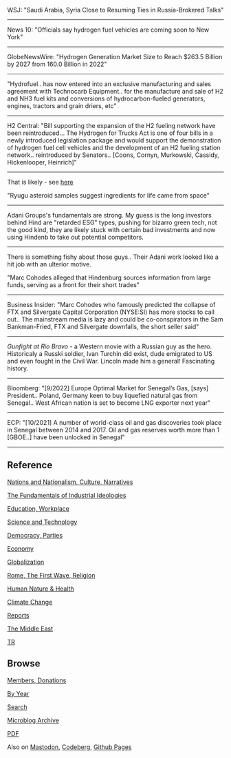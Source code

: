 
WSJ: "Saudi Arabia, Syria Close to Resuming Ties in Russia-Brokered
Talks"

---

News 10: "Officials say hydrogen fuel vehicles are coming soon to New York"

---

GlobeNewsWire: "Hydrogen Generation Market Size to Reach $263.5
Billion by 2027 from 160.0 Billion in 2022"

---

"Hydrofuel.. has now entered into an exclusive manufacturing and sales
agreement with Technocarb Equipment.. for the manufacture and sale of
H2 and NH3 fuel kits and conversions of hydrocarbon-fueled generators,
engines, tractors and grain driers, etc"

---

H2 Central: "Bill supporting the expansion of the H2 fueling network
have been reintroduced... The Hydrogen for Trucks Act is one of four
bills in a newly introduced legislation package and would support the
demonstration of hydrogen fuel cell vehicles and the development of an
H2 fueling station network.. reintroduced by Senators.. [Coons,
Cornyn, Murkowski, Cassidy, Hickenlooper, Heinrich]"

---

That is likely - see [here](0119/2016/03/arrival-of-the-fittest.html)

"Ryugu asteroid samples suggest ingredients for life came from space"

---

Adani Groups's fundamentals are strong. My guess is the long investors
behind Hind are "retarded ESG" types, pushing for bizarro green tech,
not the good kind, they are likely stuck with certain bad investments
and now using Hindenb to take out potential competitors.

---

There is something fishy about those guys.. Their Adani work looked
like a hit job with an ulterior motive.

"Marc Cohodes alleged that Hindenburg sources information from large
funds, serving as a front for their short trades"

---

Business Insider: "Marc Cohodes who famously predicted the collapse of
FTX and Silvergate Capital Corporation (NYSE:SI) has more stocks to
call out.. The mainstream media is lazy and could be co-conspirators
in the Sam Bankman-Fried, FTX and Silvergate downfalls, the short
seller said"

---

*Gunfight at Rio Bravo* - a Western movie with a Russian guy as the
hero. Historicaly a Russki soldier, Ivan Turchin did exist, dude
emigrated to US and even fought in the Civil War. Lincoln made him a
general! Fascinating history.

---

Bloomberg: "[9/2022] Europe Optimal Market for Senegal’s Gas, [says]
President.. Poland, Germany keen to buy liquefied natural gas from
Senegal.. West African nation is set to become LNG exporter next year"

---

ECP: "[10/2021] A number of world-class oil and gas discoveries took
place in Senegal between 2014 and 2017. Oil and gas reserves worth
more than 1 [GBOE..] have been unlocked in Senegal"

---

## Reference

[Nations and Nationalism, Culture, Narratives](0119/2013/02/nations-and-nationalism.html)

[The Fundamentals of Industrial Ideologies](0119/2011/04/fundamentals-of-industrial-ideologies.html)

[Education, Workplace](0119/2017/09/education-workplace.html)

[Science and Technology](0119/2018/09/science-technology.html)

[Democracy, Parties](0119/2016/11/democracy.html)

[Economy](2021/01/economy.html)

[Globalization](0119/2018/09/globalization.html)

[Rome, The First Wave, Religion](0119/2017/12/rome.html)

[Human Nature & Health](2020/07/human-nature.html)

[Climate Change](2022/01/climate.html)

[Reports](2021/01/reports.html)

[The Middle East](0119/2019/07/middleeast.html)

[TR](../tr/index.html)

## Browse

[Members, Donations](2022/08/members.html)

[By Year](years.html)

[Search](search.html)

[Microblog Archive](mbl/index.html)

[PDF](https://drive.google.com/uc?export=view&id=1FSi-1MnqXVq_PVTEXzzflwN8-7h92N_R)

Also on 
[Mastodon](https://masto.ai/@muratk3n),
[Codeberg](https://muratk5n.codeberg.page/en/),
[Github Pages](https://muratk5n.github.io/thirdwave/en/)



